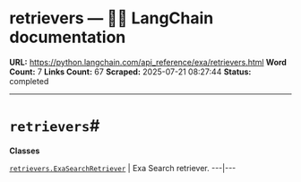 # retrievers — 🦜🔗 LangChain  documentation

**URL:** https://python.langchain.com/api_reference/exa/retrievers.html
**Word Count:** 7
**Links Count:** 67
**Scraped:** 2025-07-21 08:27:44
**Status:** completed

---

# `retrievers`\#

**Classes**

[`retrievers.ExaSearchRetriever`](https://python.langchain.com/api_reference/exa/retrievers/langchain_exa.retrievers.ExaSearchRetriever.html#langchain_exa.retrievers.ExaSearchRetriever "langchain_exa.retrievers.ExaSearchRetriever") | Exa Search retriever.   ---|---